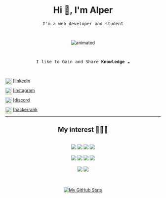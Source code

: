<h1 align="center">Hi 🤙, I'm Alper</h1>

<p align="center">
<samp>I'm a web developer and student</samp>
</p>

<br>
<p align="center">
  <img src="https://media.giphy.com/media/LmNwrBhejkK9EFP504/giphy.gif" alt="animated" />
</p>
<br>

<p align="center">
<samp>I like to Gain and Share <strong>Knowledge</strong> ☁️
</samp>
</p>

<br/>




[<img align="left" alt="Alper | LinkedIn" width="22px" src="https://cdn.jsdelivr.net/npm/simple-icons@v3/icons/linkedin.svg"/>[linkedin]


[<img align="left" alt="Alper | Instagram" width="22px" src="https://cdn.jsdelivr.net/npm/simple-icons@v3/icons/instagram.svg" />[instagram]

[<img align="left" alt="Alper | Discord" width="22px" src="https://cdn.jsdelivr.net/npm/simple-icons@v3/icons/discord.svg" />[discord]

[<img align="left" alt="Alper | HackerRank" width="22px" src="https://cdn.jsdelivr.net/npm/simple-icons@v3/icons/hackerrank.svg" />[hackerrank]




<hr>
<h2 align="center">My interest 👨🏽‍💻</h2>

<br/>
<div align="center">

<img src="https://img.shields.io/badge/c%23%20-%23239120.svg?&style=for-the-badge&logo=c-sharp&logoColor=white"/>
<img src="https://img.shields.io/badge/.Net-563D7C?&style=for-the-badge&logo=.net&logoColor=white"/>
<img src="https://img.shields.io/badge/JavaScript-black?style=for-the-badge&logo=JavaScript&logoColor=yellow"/>
<img src="https://img.shields.io/badge/node.js%20-%2343853D.svg?&amp;style=for-the-badge&amp;logo=node.js&amp;logoColor=white">
</div>

<br/>
<div align="center">
<img src="https://img.shields.io/badge/react%20-%2320232a.svg?&style=for-the-badge&logo=react&logoColor=%2361DAFB"/>

<img src="https://img.shields.io/badge/-Bootstrap-563D7C?&style=for-the-badge&logo=Bootstrap&logoColor=%2#7952B3"/>

<img src="https://img.shields.io/badge/-github-black?&style=for-the-badge&logo=github&logoColor=%2#7952B3"/>
<img src="https://img.shields.io/badge/git%20-%23F05033.svg?&style=for-the-badge&logo=git&logoColor=white"/>
</div>
<br/>

<div align="center">
<img src="https://img.shields.io/badge/html5%20-%23E34F26.svg?&style=for-the-badge&logo=html5&logoColor=white"/>
<img src="https://img.shields.io/badge/css3%20-%231572B6.svg?&style=for-the-badge&logo=css3&logoColor=white"/>
</div>

<br/>
<br/>
<div align="center">

[![My GitHub Stats](https://github-readme-stats.vercel.app/api/?username=alperkpszoglu&count_private=true&theme=tokyonight&showicons=true)]()

</div>

[instagram]: https://www.instagram.com/alperkpszoglu/
[linkedin]: https://www.linkedin.com/in/alperkapusizoglu/
[discord]: https://discord.gg/TkjQjcsAbF
[hackerrank]: https://www.hackerrank.com/alperkapusizogl1